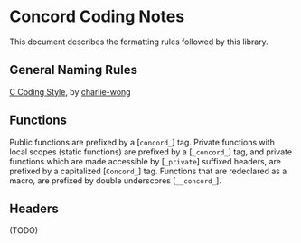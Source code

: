 # Concord Coding Notes

This document describes the formatting rules followed by this library.

## General Naming Rules

[C Coding Style](https://github.com/charlie-wong/coding-style/blob/master/c/Naming.rst), by [charlie-wong](https://github.com/charlie-wong)

## Functions

Public functions are prefixed by a [`concord_`] tag. Private functions with local scopes (static functions) are prefixed by a [`_concord_`] tag, and private functions which are made accessible by [`_private`] suffixed headers, are prefixed by a capitalized [`Concord_`] tag. Functions that are redeclared as a macro, are prefixed by double underscores [`__concord_`].
  
## Headers

(TODO)

